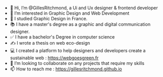 - 👋 Hi, I’m @GillesRitchmond, a Ui and Ux designer & frontend developer
- 👀 I’m interested in Graphic Design and Web Development
- 🌱 I studied Graphic Design in France.
- 📚 I have a master's degree as a graphic and digital communication designer.
- ✅ I have a bachelor's Degree in computer science
- ✍ I wrote a thesis on web eco-design
- 💻 I created a platform to help designers and developers create a sustainable web : https://webgoesgreen.fr
- 💞️ I’m looking to collaborate on any projects that require my skills
- 📫 How to reach me : https://gillesritchmond.github.io

<!---
GillesRitchmond/GillesRitchmond is a ✨ special ✨ repository because its `README.md` (this file) appears on your GitHub profile.
You can click the Preview link to take a look at your changes.
--->
